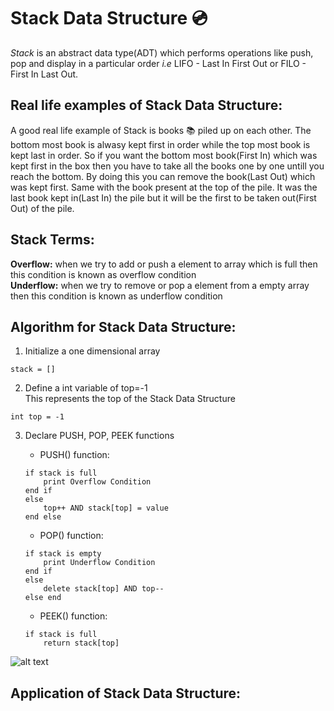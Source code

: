 # **Stack Data Structure**  :cd:
*Stack* is an abstract data type(ADT) which performs operations like push, pop and display in a particular order *i.e* LIFO - Last In First Out or FILO - First In Last Out.

## Real life examples of Stack Data Structure:
A good real life example of Stack is books :books: piled up on each other. The bottom most book is alwasy kept first in order while the top most book is kept last in order. So if you want the bottom most book(First In) which was kept first in the box then you have to take all the books one by one untill you reach the bottom. By doing this you can remove the book(Last Out) which was kept first. Same with the book present at the top of the pile. It was the last book kept in(Last In) the pile but it will be the first to be taken out(First Out) of the pile.

## Stack Terms:
**Overflow:** when we try to add or push a element to array which is full then this condition is known as overflow condition<br>
**Underflow:** when we try to remove or pop a element from a empty array then this condition is known as underflow condition

## Algorithm for Stack Data Structure:

1. Initialize a one dimensional array 
```
stack = []
```
2. Define a int variable of top=-1  
This represents the top of the Stack Data Structure
```
int top = -1
```
3. Declare PUSH, POP, PEEK functions

    * PUSH() function:
    ``` 
    if stack is full
        print Overflow Condition
    end if
    else
        top++ AND stack[top] = value
    end else
    ```
    * POP() function:
    ```
    if stack is empty
        print Underflow Condition
    end if
    else
        delete stack[top] AND top--
    else end
    ```
    * PEEK() function:
    ```
    if stack is full
        return stack[top]
    ```
![alt text](https://upload.wikimedia.org/wikipedia/commons/thumb/b/b4/Lifo_stack.png/350px-Lifo_stack.png "Stack Data Structure")

## Application of Stack Data Structure: